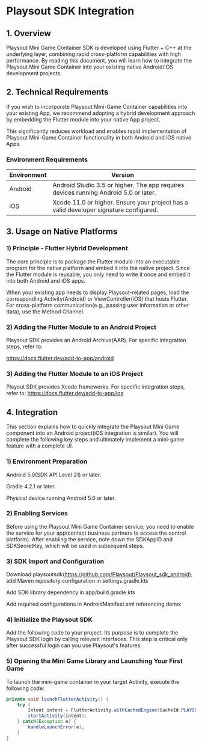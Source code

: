# Playsout SDK Integration

## 1. Overview

Playsout Mini Game Container SDK is developed using Flutter + C++ at the underlying layer, combining rapid cross-platform capabilities with high performance. By reading this document, you will learn how to integrate the Playsout Mini Game Container into your existing native Android/iOS development projects.

## 2. Technical Requirements

If you wish to incorporate Playsout Mini-Game Container capabilities into your existing App, we recommend adopting a hybrid development approach by embedding the Flutter module into your native App project.

This significantly reduces workload and enables rapid implementation of Playsout Mini-Game Container functionality in both Android and iOS native Apps.

### Environment Requirements

| Environment | Version |
|-------------|---------|
| Android | Android Studio 3.5 or higher. The app requires devices running Android 5.0 or later. |
| iOS | Xcode 11.0 or higher. Ensure your project has a valid developer signature configured. |

## 3. Usage on Native Platforms

### 1) Principle - Flutter Hybrid Development

The core principle is to package the Flutter module into an executable program for the native platform and embed it into the native project. Since the Flutter module is reusable, you only need to write it once and embed it into both Android and iOS apps.

When your existing app needs to display Playsout-related pages, load the corresponding Activity(Android) or ViewController(iOS) that hosts Flutter. For cross-platform communication(e.g., passing user information or other data), use the Method Channel.

### 2) Adding the Flutter Module to an Android Project

Playsout SDK provides an Android Archive(AAR). For specific integration steps, refer to:

https://docs.flutter.dev/add-to-app/android

### 3) Adding the Flutter Module to an iOS Project

Playout SDK provides Xcode frameworks. For specific integration steps, refer to:
https://docs.flutter.dev/add-to-app/ios

## 4. Integration

This section explains how to quickly integrate the Playsout Mini Game component into an Android project(iOS integration is similar). You will complete the following key steps and ultimately implement a mini-game feature with a complete UI.

### 1) Environment Preparation

Android 5.0(SDK API Level 21) or later.

Gradle 4.2.1 or later.

Physical device running Android 5.0 or later.

### 2) Enabling Services

Before using the Playsout Mini Game Container service, you need to enable the service for your app(contact business partners to access the control platform). After enabling the service, note down the SDKAppID and SDKSecretKey, which will be used in subsequent steps.

### 3) SDK Import and Configuration

Download playsoutsdk(https://github.com/Playsout/Playsout_sdk_android), add Maven repository configuration in settings.gradle.kts

Add SDK library dependency in app/build.gradle.kts

Add required configurations in AndroidManifest.xml referencing demo:

### 4) Initialize the Playsout SDK

Add the following code to your project. Its purpose is to complete the Playsout SDK login by calling relevant interfaces. This step is critical only after successful login can you use Playsout's features.

### 5) Opening the Mini Game Library and Launching Your First Game

To launch the mini-game container in your target Activity, execute the following code:

```java
private void launchFlutterActivity() {
    try {
        Intent intent = FlutterActivity.withCachedEngine(CacheId.PLAYSOUT_ENGINE_ID).build(context MainActivity.this);
        startActivity(intent);
    } catch(Exception e) {
        handleLaunchError(e);
    }
}
```